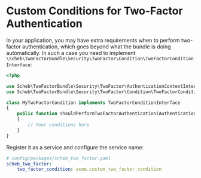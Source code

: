Custom Conditions for Two-Factor Authentication
===============================================

In your application, you may have extra requirements when to perform two-factor authentication, which goes beyond what
the bundle is doing automatically. In such a case you need to implement
`\Scheb\TwoFactorBundle\Security\TwoFactor\Condition\TwoFactorConditionInterface`:

```php
<?php

use Scheb\TwoFactorBundle\Security\TwoFactor\AuthenticationContextInterface;
use Scheb\TwoFactorBundle\Security\TwoFactor\Condition\TwoFactorConditionInterface;

class MyTwoFactorCondition implements TwoFactorConditionInterface
{
    public function shouldPerformTwoFactorAuthentication(AuthenticationContextInterface $context): bool
    {
        // Your conditions here
    }
}
```

Register it as a service and configure the service name:

```yaml
# config/packages/scheb_two_factor.yaml
scheb_two_factor:
    two_factor_condition: acme.custom_two_factor_condition
```
